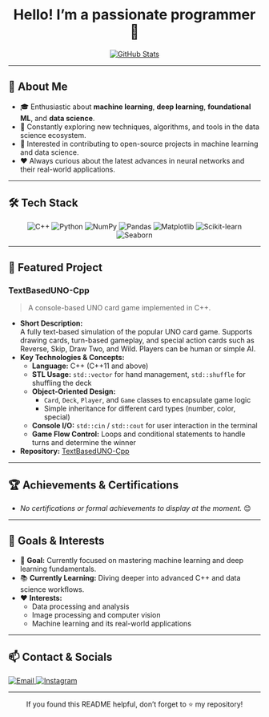 <!--
👏 If you’re reading this, congratulations on taking the next step in exploring my GitHub profile! 🎉
-->

<!-- HEADER -->
<h1 align="center">Hello! I’m a passionate programmer 🤖</h1>
<p align="center">
  <a href="https://github.com/Hamidreza-ahd/">
    <img src="https://github-readme-stats.vercel.app/api?username=Hamidreza-ahd&show_icons=true&theme=radical" alt="GitHub Stats" />
  </a>
</p>

---

## 👋 About Me
- 🎓 Enthusiastic about **machine learning**, **deep learning**, **foundational ML**, and **data science**.
- 🌱 Constantly exploring new techniques, algorithms, and tools in the data science ecosystem.
- 🔭 Interested in contributing to open-source projects in machine learning and data science.
- ❤️ Always curious about the latest advances in neural networks and their real-world applications.

---

## 🛠️ Tech Stack
<div align="center">
  <img src="https://img.shields.io/badge/C%2B%2B-%2300599C.svg?style=flat&logo=c%2B%2B&logoColor=white" alt="C++" />
  <img src="https://img.shields.io/badge/Python-%233776AB.svg?style=flat&logo=python&logoColor=white" alt="Python" />
  <img src="https://img.shields.io/badge/NumPy-%23013243.svg?style=flat&logo=numpy&logoColor=white" alt="NumPy" />
  <img src="https://img.shields.io/badge/Pandas-%23150458.svg?style=flat&logo=pandas&logoColor=white" alt="Pandas" />
  <img src="https://img.shields.io/badge/Matplotlib-%23007ACC.svg?style=flat&logo=matplotlib&logoColor=white" alt="Matplotlib" />
  <img src="https://img.shields.io/badge/Scikit--Learn-%23F7931E.svg?style=flat&logo=scikit-learn&logoColor=white" alt="Scikit-learn" />
  <img src="https://img.shields.io/badge/Seaborn-%230077B5.svg?style=flat&logo=seaborn&logoColor=white" alt="Seaborn" />
</div>

---

## 🚀 Featured Project

### TextBasedUNO-Cpp
> A console-based UNO card game implemented in C++.

- **Short Description:**  
  A fully text-based simulation of the popular UNO card game. Supports drawing cards, turn-based gameplay, and special action cards such as Reverse, Skip, Draw Two, and Wild. Players can be human or simple AI.
- **Key Technologies & Concepts:**  
  - **Language:** C++ (C++11 and above)  
  - **STL Usage:** `std::vector` for hand management, `std::shuffle` for shuffling the deck  
  - **Object-Oriented Design:**  
    - `Card`, `Deck`, `Player`, and `Game` classes to encapsulate game logic  
    - Simple inheritance for different card types (number, color, special)  
  - **Console I/O:** `std::cin` / `std::cout` for user interaction in the terminal  
  - **Game Flow Control:** Loops and conditional statements to handle turns and determine the winner  
- **Repository:** [TextBasedUNO-Cpp](https://github.com/Hamidreza-ahd/TextBasedUNO-Cpp)

---

## 🏆 Achievements & Certifications
- _No certifications or formal achievements to display at the moment._ 😊

---

## 🎯 Goals & Interests
- 🎯 **Goal:** Currently focused on mastering machine learning and deep learning fundamentals.
- 📚 **Currently Learning:** Diving deeper into advanced C++ and data science workflows.
- ❤️ **Interests:**  
  - Data processing and analysis  
  - Image processing and computer vision  
  - Machine learning and its real-world applications

---

## 📫 Contact & Socials
<p align="left">
  <a href="mailto:hmd.ahd85@gmail.com">
    <img src="https://img.shields.io/badge/Email-D14836?style=flat&logo=gmail&logoColor=white" alt="Email" />
  </a>
  <a href="https://instagram.com/haamidreza_ahd">
    <img src="https://img.shields.io/badge/Instagram-E4405F?style=flat&logo=instagram&logoColor=white" alt="Instagram" />
  </a>
</p>

---

<p align="center">
  If you found this README helpful, don’t forget to ⭐ my repository!
</p>
